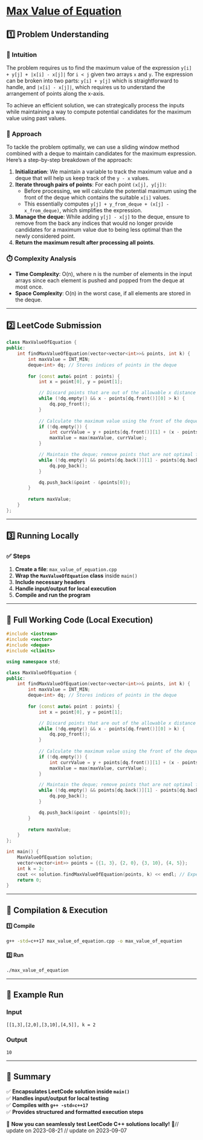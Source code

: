 # **[Max Value of Equation](https://leetcode.com/problems/max-value-of-equation/description/)**  

## **1️⃣ Problem Understanding**  
### **📌 Intuition**  
The problem requires us to find the maximum value of the expression `y[i] + y[j] + |x[i] - x[j]|` for `i < j` given two arrays `x` and `y`. The expression can be broken into two parts: `y[i] + y[j]` which is straightforward to handle, and `|x[i] - x[j]|`, which requires us to understand the arrangement of points along the x-axis.

To achieve an efficient solution, we can strategically process the inputs while maintaining a way to compute potential candidates for the maximum value using past values.

### **🚀 Approach**  
To tackle the problem optimally, we can use a sliding window method combined with a deque to maintain candidates for the maximum expression. Here’s a step-by-step breakdown of the approach:

1. **Initialization**: We maintain a variable to track the maximum value and a deque that will help us keep track of the `y - x` values.
2. **Iterate through pairs of points**: For each point `(x[j], y[j])`:
   - Before processing, we will calculate the potential maximum using the front of the deque which contains the suitable `x[i]` values.
   - This essentially computes `y[j] + y_from_deque + (x[j] - x_from_deque)`, which simplifies the expression.
3. **Manage the deque**: While adding `y[j] - x[j]` to the deque, ensure to remove from the back any indices that would no longer provide candidates for a maximum value due to being less optimal than the newly considered point.
4. **Return the maximum result after processing all points**.

### **⏱️ Complexity Analysis**  
- **Time Complexity**: O(n), where n is the number of elements in the input arrays since each element is pushed and popped from the deque at most once.
- **Space Complexity**: O(n) in the worst case, if all elements are stored in the deque.

---  

## **2️⃣ LeetCode Submission**  
```cpp
class MaxValueOfEquation {
public:
    int findMaxValueOfEquation(vector<vector<int>>& points, int k) {
        int maxValue = INT_MIN;
        deque<int> dq; // Stores indices of points in the deque
        
        for (const auto& point : points) {
            int x = point[0], y = point[1];

            // Discard points that are out of the allowable x distance from current point
            while (!dq.empty() && x - points[dq.front()][0] > k) {
                dq.pop_front();
            }
            
            // Calculate the maximum value using the front of the deque
            if (!dq.empty()) {
                int currValue = y + points[dq.front()][1] + (x - points[dq.front()][0]);
                maxValue = max(maxValue, currValue);
            }

            // Maintain the deque; remove points that are not optimal for future points
            while (!dq.empty() && points[dq.back()][1] - points[dq.back()][0] <= y - x) {
                dq.pop_back();
            }

            dq.push_back(&point - &points[0]);
        }
        
        return maxValue;
    }
};  
```  

---  

## **3️⃣ Running Locally**  
### **✅ Steps**  
1. **Create a file**: `max_value_of_equation.cpp`  
2. **Wrap the `MaxValueOfEquation` class** inside `main()`  
3. **Include necessary headers**  
4. **Handle input/output for local execution**  
5. **Compile and run the program**  

---  

## **📝 Full Working Code (Local Execution)**  
```cpp
#include <iostream>
#include <vector>
#include <deque>
#include <climits>

using namespace std;

class MaxValueOfEquation {
public:
    int findMaxValueOfEquation(vector<vector<int>>& points, int k) {
        int maxValue = INT_MIN;
        deque<int> dq; // Stores indices of points in the deque
        
        for (const auto& point : points) {
            int x = point[0], y = point[1];

            // Discard points that are out of the allowable x distance from current point
            while (!dq.empty() && x - points[dq.front()][0] > k) {
                dq.pop_front();
            }
            
            // Calculate the maximum value using the front of the deque
            if (!dq.empty()) {
                int currValue = y + points[dq.front()][1] + (x - points[dq.front()][0]);
                maxValue = max(maxValue, currValue);
            }

            // Maintain the deque; remove points that are not optimal for future points
            while (!dq.empty() && points[dq.back()][1] - points[dq.back()][0] <= y - x) {
                dq.pop_back();
            }

            dq.push_back(&point - &points[0]);
        }
        
        return maxValue;
    }
};

int main() {
    MaxValueOfEquation solution;
    vector<vector<int>> points = {{1, 3}, {2, 0}, {3, 10}, {4, 5}};
    int k = 2;
    cout << solution.findMaxValueOfEquation(points, k) << endl; // Expected output: 10
    return 0;
}  
```  

---  

## **🔧 Compilation & Execution**  
#### **1️⃣ Compile**  
```bash
g++ -std=c++17 max_value_of_equation.cpp -o max_value_of_equation
```  

#### **2️⃣ Run**  
```bash
./max_value_of_equation
```  

---  

## **🎯 Example Run**  
### **Input**  
```
[[1,3],[2,0],[3,10],[4,5]], k = 2
```  
### **Output**  
```
10
```  

---  

## **📌 Summary**  
✅ **Encapsulates LeetCode solution inside `main()`**  
✅ **Handles input/output for local testing**  
✅ **Compiles with `g++ -std=c++17`**  
✅ **Provides structured and formatted execution steps**  

🚀 **Now you can seamlessly test LeetCode C++ solutions locally!** 🚀// update on 2023-08-21
// update on 2023-09-07
